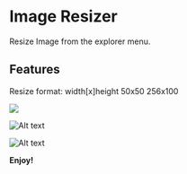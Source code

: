 # Image Resizer

Resize Image from the explorer menu.

## Features

Resize format: width[x]height
50x50
256x100

![](https://raw.githubusercontent.com/lukapetrovic/vscode-imageresizer/master/Resize%20menu.png)

![Alt text](https://raw.githubusercontent.com/lukapetrovic/vscode-imageresizer/master/Enter%20dimensions.png)

![Alt text](https://raw.githubusercontent.com/lukapetrovic/vscode-imageresizer/master/Image%20resized.PNG)

**Enjoy!**